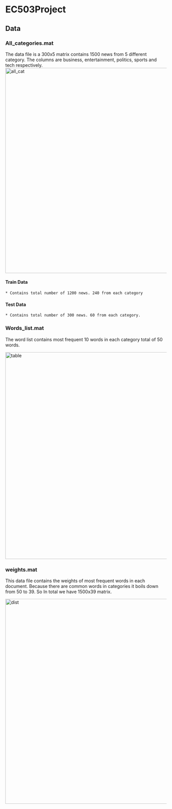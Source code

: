 # EC503Project
## Data
### All_categories.mat
The data file is a 300x5 matrix contains 1500 news from 5 different category. The columns are business, entertainment, politics, sports and tech respectively. 
<img width="639" alt="all_cat" src="https://user-images.githubusercontent.com/55101879/80283552-63039280-86e6-11ea-8b3b-15aa3f47e801.png">
  #### Train Data
    * Contains total number of 1200 news. 240 from each category
  #### Test Data
    * Contains total number of 300 news. 60 from each category.
### Words_list.mat
The word list contains most frequent 10 words in each category total of 50 words.

<img width="644" alt="table" src="https://user-images.githubusercontent.com/55101879/80283559-69920a00-86e6-11ea-814a-9e25e5b52acd.png">

### weights.mat
This data file contains the weights of most frequent words in each document. Because there are common words in categories it boils down from 50 to 39. So In total we have 1500x39 matrix.

<img width="638" alt="dist" src="https://user-images.githubusercontent.com/55101879/80283616-e7561580-86e6-11ea-912d-30371ad23c38.png">
